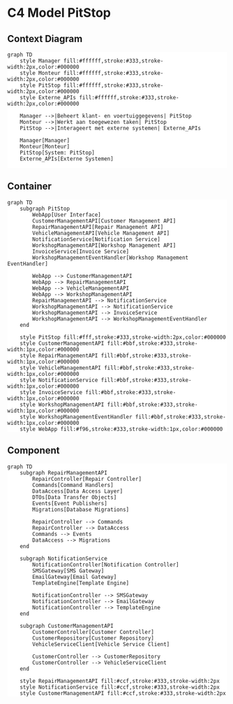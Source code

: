 <style>
    .mermaid {
        background-color: white;
    }
</style>

# C4 Model PitStop

## Context Diagram

```mermaid
graph TD
    style Manager fill:#ffffff,stroke:#333,stroke-width:2px,color:#000000
    style Monteur fill:#ffffff,stroke:#333,stroke-width:2px,color:#000000
    style PitStop fill:#ffffff,stroke:#333,stroke-width:2px,color:#000000
    style Externe_APIs fill:#ffffff,stroke:#333,stroke-width:2px,color:#000000

    Manager -->|Beheert klant- en voertuiggegevens| PitStop
    Monteur -->|Werkt aan toegewezen taken| PitStop
    PitStop -->|Interageert met externe systemen| Externe_APIs

    Manager[Manager]
    Monteur[Monteur]
    PitStop[System: PitStop]
    Externe_APIs[Externe Systemen]
    
```
## Container

```mermaid
graph TD
    subgraph PitStop
        WebApp[User Interface]
        CustomerManagementAPI[Customer Management API]
        RepairManagementAPI[Repair Management API]
        VehicleManagementAPI[Vehicle Management API]
        NotificationService[Notification Service]
        WorkshopManagementAPI[Workshop Management API]
        InvoiceService[Invoice Service]
        WorkshopManagementEventHandler[Workshop Management EventHandler]

        WebApp --> CustomerManagementAPI
        WebApp --> RepairManagementAPI
        WebApp --> VehicleManagementAPI
        WebApp --> WorkshopManagementAPI
        RepairManagementAPI --> NotificationService
        WorkshopManagementAPI --> NotificationService
        WorkshopManagementAPI --> InvoiceService
        WorkshopManagementAPI --> WorkshopManagementEventHandler
    end

    style PitStop fill:#fff,stroke:#333,stroke-width:2px,color:#000000
    style CustomerManagementAPI fill:#bbf,stroke:#333,stroke-width:1px,color:#000000
    style RepairManagementAPI fill:#bbf,stroke:#333,stroke-width:1px,color:#000000
    style VehicleManagementAPI fill:#bbf,stroke:#333,stroke-width:1px,color:#000000
    style NotificationService fill:#bbf,stroke:#333,stroke-width:1px,color:#000000
    style InvoiceService fill:#bbf,stroke:#333,stroke-width:1px,color:#000000
    style WorkshopManagementAPI fill:#bbf,stroke:#333,stroke-width:1px,color:#000000
    style WorkshopManagementEventHandler fill:#bbf,stroke:#333,stroke-width:1px,color:#000000
    style WebApp fill:#f96,stroke:#333,stroke-width:1px,color:#000000
```

## Component

```mermaid
graph TD
    subgraph RepairManagementAPI
        RepairController[Repair Controller]
        Commands[Command Handlers]
        DataAccess[Data Access Layer]
        DTOs[Data Transfer Objects]
        Events[Event Publishers]
        Migrations[Database Migrations]

        RepairController --> Commands
        RepairController --> DataAccess
        Commands --> Events
        DataAccess --> Migrations
    end

    subgraph NotificationService
        NotificationController[Notification Controller]
        SMSGateway[SMS Gateway]
        EmailGateway[Email Gateway]
        TemplateEngine[Template Engine]

        NotificationController --> SMSGateway
        NotificationController --> EmailGateway
        NotificationController --> TemplateEngine
    end

    subgraph CustomerManagementAPI
        CustomerController[Customer Controller]
        CustomerRepository[Customer Repository]
        VehicleServiceClient[Vehicle Service Client]
        
        CustomerController --> CustomerRepository
        CustomerController --> VehicleServiceClient
    end

    style RepairManagementAPI fill:#ccf,stroke:#333,stroke-width:2px
    style NotificationService fill:#ccf,stroke:#333,stroke-width:2px
    style CustomerManagementAPI fill:#ccf,stroke:#333,stroke-width:2px

```

[//]: # (## Code)

[//]: # ()
[//]: # (```mermaid)

[//]: # (graph TD)

[//]: # (    subgraph RepairManagementAPI)

[//]: # (        RepairController[RepairController.cs] --> HandleRepairRequest[HandleRepairRequest])

[//]: # (        RepairRepository[RepairRepository.cs] --> SaveRepairOrder[SaveRepairOrder])

[//]: # (        EventPublisher[EventPublisher.cs] --> PublishRepairEvent[PublishRepairEvent])

[//]: # (    end)

[//]: # ()
[//]: # (    subgraph CustomerManagementAPI)

[//]: # (        CustomerRepository[CustomerRepository.cs] --> GetCustomerById[GetCustomerById])

[//]: # (        CustomerRepository --> AddCustomer[AddCustomer])

[//]: # (    end)

[//]: # ()
[//]: # (    subgraph Notification_Service)

[//]: # (        NotificationSender[NotificationSender.java])

[//]: # (    end)

[//]: # ()
[//]: # ()
[//]: # (    style RepairManagementAPI fill:#ccf,stroke:#333,stroke-width:2px)

[//]: # (    style CustomerManagementAPI fill:#ccf,stroke:#333,stroke-width:2px)

[//]: # (    style Notification_Service fill:#ccf,stroke:#333,stroke-width:2px)

[//]: # (```)